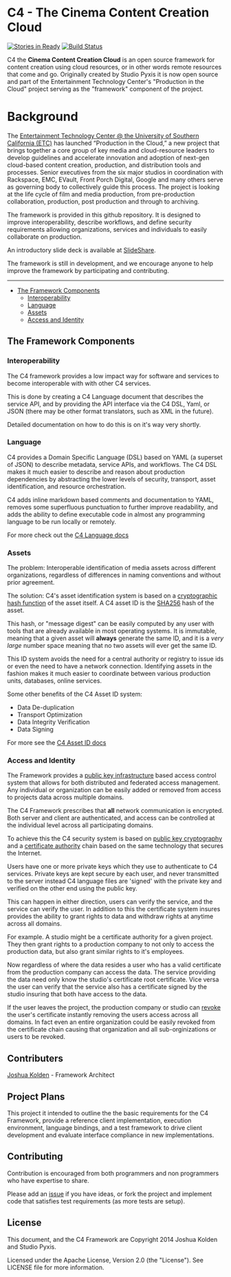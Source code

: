 # C4 - The Cinema Content Creation Cloud

[![Stories in Ready](https://badge.waffle.io/etcenter/c4.png?label=ready&title=Ready)](https://waffle.io/etcenter/c4) [![Build Status](https://travis-ci.org/StudioPyxis/C4.svg)](https://travis-ci.org/StudioPyxis/C4)

C4 the **Cinema Content Creation Cloud** is an open source framework for content creation using cloud resources, or in other words remote resources that come and go. Originally created by Studio Pyxis it is now open source and part of the Entertainment Technology Center's "Production in the Cloud" project serving as the "framework" component of the project.

# Background
The [Entertainment Technology Center @ the University of Southern California (ETC)](http://www.etcenter.org) has launched “Production in the Cloud,” a new project that brings together a core group of key media and cloud-resource leaders to develop guidelines and accelerate innovation and adoption of next-gen cloud-based content creation, production, and distribution tools and processes. Senior executives from the six major studios in coordination with Rackspace, EMC, EVault, Front Porch Digital, Google and many others serve as governing body to collectively guide this process. The project is looking at the life cycle of film and media production, from pre-production collaboration, production, post production and through to archiving.

The framework is provided in this github repository.  It is designed to improve interoperability, describe workflows, and define security requirements allowing organizations, services and individuals to easily collaborate on production.

An introductory slide deck is available at [SlideShare](http://www.slideshare.net/JoshuaKolden/c4-framework-41598520).

The framework is still in development, and we encourage anyone to help improve the framework by participating and contributing.

--- 

- [The Framework Components](#The_Framework_Components)
  - [Interoperability](#Interoperability)
  - [Language](#Domain_Language)
  - [Assets](#Asset_Identification)
  - [Access and Identity](#Access_and_Identity)

## The Framework Components

### Interoperability
The C4 framework provides a low impact way for software and services to become interoperable with with other C4 services.  

This is done by creating a C4 Language document that describes the service API, and by providing the API interface via the C4 DSL, Yaml, or JSON (there may be other format translators, such as XML in the future).

Detailed documentation on how to do this is on it's way very shortly.

### Language
C4 provides a Domain Specific Language (DSL) based on YAML (a superset of JSON) to describe metadata, service APIs, and workflows.  The C4 DSL makes it much easier to describe and reason about production dependencies by abstracting the lower levels of security, transport, asset identification, and resource orchestration.

C4 adds inline markdown based comments and documentation to YAML, removes some superfluous punctuation to further improve readability, and adds the ability to define executable code in almost any programming language to be run locally or remotely.  

For more check out the [C4 Language docs](https://github.com/etcenter/C4/blob/master/docs/language.md) 

### Assets
The problem: Interoperable identification of media assets across different organizations, regardless of differences in naming conventions and without prior agreement.

The solution: C4's asset identification system is based on a [cryptographic hash function](http://en.wikipedia.org/wiki/Cryptographic_hash_function) of the asset itself.  A C4 asset ID is the [SHA256](http://en.wikipedia.org/wiki/SHA-2) hash of the asset.

This hash, or "message digest" can be easily computed by any user with tools that are already available in most operating systems.  It is immutable, meaning that a given asset will **always** generate the same ID, and it is a *very large* number space meaning that no two assets will ever get the same ID.

This ID system avoids the need for a central authority or registry to issue ids or even the need to have a network connection. Identifying assets in the fashion makes it much easier to coordinate between various production units, databases, online services.  

Some other benefits of the C4 Asset ID system:

- Data De-duplication
- Transport Optimization 
- Data Integrity Verification
- Data Signing

For more see the [C4 Asset ID docs](https://github.com/etcenter/C4/blob/master/docs/assets.md)

### Access and Identity
The Framework provides a [public key infrastructure]() based access control system that allows for both distributed and federated access management.  Any individual or organization can be easily added or removed from access to projects data across multiple domains.

The C4 Framework prescribes that **all** network communication is encrypted.  Both server and client are authenticated, and access can be controlled at the individual level across all participating domains.

To achieve this the C4 security system is based on [public key cryptography](http://en.wikipedia.org/wiki/Public-key_cryptography) and a [certificate authority](http://en.wikipedia.org/wiki/Certificate_authority) chain based on the same technology that secures the Internet.

Users have one or more private keys which they use to authenticate to C4 services. Private keys are kept secure by each user, and never transmitted to the server instead C4 language files are 'signed' with the private key and verified on the other end using the public key. 

This can happen in either direction, users can verify the service, and the service can verify the user. In addition to this the certificate system insures provides the ability to grant rights to data and withdraw rights at anytime across all domains.

For example.  A studio might be a certificate authority for a given project.  They then grant rights to a production company to not only to access the production data, but also grant similar rights to it's employees. 

Now regardless of where the data resides a user who has a valid certificate from the production company can access the data.  The service providing the data need only know the studio's certificate root certificate.  Vice versa the user can verify that the service also has a certificate signed by the studio insuring that both have access to the data.

If the user leaves the project, the production company or studio can [revoke](http://en.wikipedia.org/wiki/Revocation_list) the user's certificate instantly removing the users access across all domains.  In fact even an entire organization could be easily revoked from the certificate chain causing that organization and all sub-orginizations or users to be revoked.

## Contributers

[Joshua Kolden](https://github.com/JoshuaKolden) - Framework Architect

## Project Plans

This project it intended to outline the the basic requirements for the C4 Framework, provide a reference client implementation, execution environment, language bindings, and a test framework to drive client development and evaluate interface compliance in new implementations.

## Contributing

Contribution is encouraged from both programmers and non programmers who have expertise to share. 

Please add an [issue](https://github.com/JoshuaKolden/C4Interface/issues) if you have ideas, or fork the project and implement code that satisfies test requirements (as more tests are setup).

## License

This document, and the C4 Framework are Copyright 2014 Joshua Kolden and Studio Pyxis.

Licensed under the Apache License, Version 2.0 (the "License").  See LICENSE file for more information.
